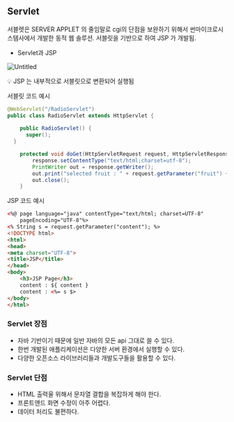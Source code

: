 

## Servlet

서블렛은 SERVER APPLET 의 줄임말로 cgi의 단점을 보완하기 위해서 썬마이크로시스템사에서 개발한 동적 웹 솔루션. 서블릿을 기반으로 하여 JSP 가 개발됨.

- Servlet과 JSP

![Untitled](https://user-images.githubusercontent.com/69231700/212273968-f81dc3df-b58c-4163-a5c8-5ff372c6f1a1.png)

<aside>
💡 JSP 는 내부적으로 서블릿으로 변환되어 실행됨

</aside>

서블릿 코드 예시

```java
@WebServlet("/RadioServlet")
public class RadioServlet extends HttpServlet {
  
	public RadioServlet() {
	  super();
  }

	protected void doGet(HttpServletRequest request, HttpServletResponse response) throws ServletException, IOException {
		response.setContentType("text/html;charset=utf-8");
		PrintWriter out = response.getWriter();
		out.print("selected fruit : " + request.getParameter("fruit") + "<br>");
		out.close();
	}
```

JSP 코드 예시

```html
<%@ page language="java" contentType="text/html; charset=UTF-8"
    pageEncoding="UTF-8"%>
<% String s = request.getParameter("content"); %>
<!DOCTYPE html>
<html>
<head>
<meta charset="UTF-8">
<title>JSP</title>
</head>
<body>
	<h3>JSP Page</h3>
	content : ${ content }
	content : <%= s $>
</body>
</html>
```

### Servlet 장점

- 자바 기반이기 때문에 일반 자바의 모든 api 그대로 쓸 수 있다.
- 한번 개발된 애플리케이션은 다양한 서버 환경에서 실행할 수 있다.
- 다양한 오픈소스 라이브러리들과 개발도구들을 활용할 수 있다.

### Servlet 단점

- HTML 출력울 위해서 문자열 결합을 복잡하게 해야 한다.
- 프론트앤드 화면 수정이 아주 어렵다.
- 데이터 처리도 불편하다.

